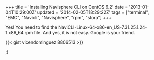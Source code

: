 +++
title = 'Installing Navisphere CLI on CentOS 6.2'
date = '2013-01-04T10:29:00Z'
updated = '2014-02-05T18:29:22Z'
tags = ["terminal", "EMC", "Navicli", "Navisphere", "rpm", "stora"]
+++

Yes! You need to find the NaviCLI-Linux-64-x86-en_US-7.31.25.1.24-1.x86_64.rpm file. And yes, it is not easy. Google is your friend.

{{< gist vicendominguez 8806513 >}}

;)
